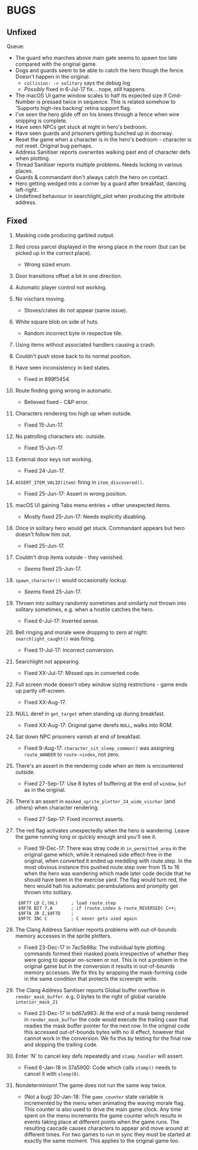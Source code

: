 BUGS
====

Unfixed
-------

Queue:

* The guard who marches above main gate seems to spawn too late compared with the original game.
* Dogs and guards seem to be able to catch the hero though the fence. Doesn't happen in the original.
    * `collision: -> solitary` says the debug log
    * _Possibly_ fixed in 6-Jul-17 fix... nope, still happens.
* The macOS UI game window scales to half its expected size if Cmd-Number is pressed twice in sequence. This is related somehow to 'Supports high-res backing' retina support flag.
* I've seen the hero glide off on his knees through a fence when wire snipping is complete.
* Have seen NPCs get stuck at night in hero's bedroom.
* Have seen guards and prisoners getting bunched up in doorway.
* Reset the game when a character is in the hero's bedroom - character is not reset. Original bug perhaps.
* Address Sanitiser reports overwrites walking past end of character defs when plotting.
* Thread Sanitiser reports multiple problems. Needs locking in various places.
* Guards & commandant don't always catch the hero on contact.
* Hero getting wedged into a corner by a guard after breakfast, dancing left-right.
* Undefined behaviour in searchlight_plot when producing the attribute address.

Fixed
-----
1. Masking code producing garbled output.
2. Red cross parcel displayed in the wrong place in the room (but can be picked up in the correct place).
    * Wrong sized enum.
3. Door transitions offset a bit in one direction.
4. Automatic player control not working.
5. No vischars moving.
    * Stoves/crates do not appear (same issue).
6. White square blob on side of huts.
    * Random incorrect byte in respective tile.
7. Using items without associated handlers causing a crash.
8. Couldn't push stove back to its normal position.
9. Have seen inconsistency in bed states.
    * Fixed in 899f5454.
10. Route finding going wrong in automatic.
    * Believed fixed - C&P error.
11. Characters rendering too high up when outside.
    * Fixed 15-Jun-17.
12. No patrolling characters etc. outside.
    * Fixed 15-Jun-17.
13. External door keys not working.
    * Fixed 24-Jun-17.
14. `ASSERT_ITEM_VALID(item)` firing in `item_discovered()`.
    * Fixed 25-Jun-17: Assert in wrong position.
15. macOS UI gaining Tabs menu entries + other unexpected items.
    * Mostly fixed 25-Jun-17: Needs explicitly disabling.
16. Once in solitary hero would get stuck. Commandant appears but hero doesn't follow him out.
    * Fixed 25-Jun-17.
17. Couldn't drop items outside - they vanished.
    * _Seems_ fixed 25-Jun-17.
18. `spawn_character()` would occasionally lockup.
    * _Seems_ fixed 25-Jun-17.
19. Thrown into solitary randomly sometimes and similarly _not_ thrown into solitary sometimes, e.g. when a hostile catches the hero.
    * Fixed 6-Jul-17: Inverted sense.
20. Bell ringing and morale were dropping to zero at night: `searchlight_caught()` was firing.
    * Fixed 11-Jul-17: Incorrect conversion.
21. Searchlight not appearing.
    * Fixed XX-Jul-17: Missed ops in converted code.
22. Full screen mode doesn't obey window sizing restrictions - game ends up partly off-screen.
    * Fixed XX-Aug-17.
23. NULL deref in `get_target` when standing up during breakfast.
    * Fixed XX-Aug-17: Original game derefs `NULL`, walks into ROM.
24. Sat down NPC prisoners vanish at end of breakfast.
    * Fixed 9-Aug-17: `character_sit_sleep_common()` was assigning `route_WANDER` to `route->index`, not zero.
25. There's an assert in the rendering code when an item is encountered outside.
    * Fixed 27-Sep-17: Use 8 bytes of buffering at the end of `window_buf` as in the original.
26. There's an assert in `masked_sprite_plotter_24_wide_vischar` (and others) when character rendering.
    * Fixed 27-Sep-17: Fixed incorrect asserts.
27. The red flag activates unexpectedly when the hero is wandering. Leave the game running long or quickly enough and you'll see it.
    * Fixed 19-Dec-17: There was stray code in `in_permitted_area` in the original game which, while it remained side effect-free in the original, when converted it ended up meddling with route.step. In the most obvious instance this pushed route.step over from 15 to 16 when the hero was wandering which made later code decide that he should have been in the exercise yard. The flag would turn red, the hero would halt his automatic perambulations and promptly get thrown into solitary.
    ```
     $9F77 LD C,(HL)     ; load route.step
     $9F78 BIT 7,A       ; if (route.index & route_REVERSED) C++;
     $9F7A JR Z,$9F7D    ;
     $9F7C INC C         ; C never gets used again
    ```

28. The Clang Address Sanitiser reports problems with out-of-bounds memory accesses in the sprite plotters.
    * Fixed 23-Dec-17 in 7ac5b98a: The individual byte plotting commands formed their masked pixels irrespective of whether they were going to appear on-screen or not. This is not a problem in the original game but in the conversion it results in out-of-bounds memory accesses. We fix this by wrapping the mask-forming code in the same condition that protects the screenptr write.
29. The Clang Address Sanitiser reports Global buffer overflow in `render_mask_buffer`. e.g. 0 bytes to the right of global variable `interior_mask_21`
    * Fixed 23-Dec-17 in bd67a963: At the end of a mask being rendered in `render_mask_buffer` the code would execute the trailing case that readies the mask buffer pointer for the next row. In the original code this accessed out-of-bounds bytes with no ill effect, however that cannot work in the conversion. We fix this by testing for the final row and skipping the trailing code.
30. Enter 'N' to cancel key defs repeatedly and `stamp_handler` will assert.
    * Fixed 6-Jan-18 in 37a5900: Code which calls `stamp()` needs to cancel it with `sleep(0)`.
31. Nondeterminism! The game does not run the same way twice.
    * (Not a bug) 30-Jan-18: The `game_counter` state variable is incremented by the menu when animating the waving morale flag. This counter is also used to drive the main game clock. Any time spent on the menu increments the game counter which results in events taking place at different points when the game runs. The resulting cascade causes characters to appear and move around at different times. For two games to run in sync they must be started at exactly the same moment. This applies to the original game too.




